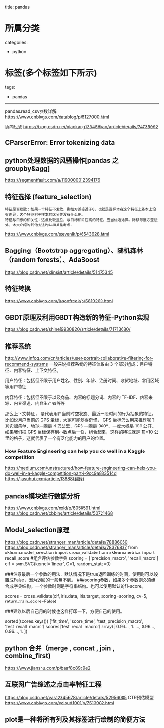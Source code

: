 
title: pandas

# 所属分类

categories:

- python

# 标签(多个标签如下所示)

tags:

- pandas




------



pandas.read_csv参数详解
https://www.cnblogs.com/datablog/p/6127000.html

协同过滤
https://blog.csdn.net/xiaokang123456kao/article/details/74735992

## CParserError: Error tokenizing data


## python处理数据的风骚操作[pandas 之 groupby&agg]
https://segmentfault.com/a/1190000012394176


## 特征选择 (feature_selection)

    特征是否发散：如果一个特征不发散，例如方差接近于0，也就是说样本在这个特征上基本上没有差异，这个特征对于样本的区分并没有什么用。
    特征与目标的相关性：这点比较显见，与目标相关性高的特征，应当优选选择。除移除低方差法外，本文介绍的其他方法均从相关性考虑。

https://www.cnblogs.com/stevenlk/p/6543628.html


## Bagging（Bootstrap aggregating）、随机森林（random forests）、AdaBoost
https://blog.csdn.net/xlinsist/article/details/51475345

## 特征转换
https://www.cnblogs.com/jasonfreak/p/5619260.html

## GBDT原理及利用GBDT构造新的特征-Python实现
https://blog.csdn.net/shine19930820/article/details/71713680/

## 推荐系统
http://www.infoq.com/cn/articles/user-portrait-collaborative-filtering-for-recommend-systems
一般来说推荐系统的特征体系由 3 个部分组成：用户特征、内容特征、上下文特征。

用户特征：包括但不限于用户姓名、性别、年龄、注册时间、收货地址、常用区域等用户特征

内容特征：包括但不限于以及商品、内容的标题分词、内容的 TF-IDF、内容来源、内容渠道、内容生产者等等

那么上下文特征， 是代表用户当前时空状态、最近一段时间的行为抽象的特征。比如说用户当前的 GPS 坐标，大家可能觉得奇怪， GPS 坐标怎么用来推荐呢？其实很简单，地球一圈是 4 万公里，GPS 一圈是 360°，一度大概是 100 公开。如果我们把 GPS 坐标保存到小数点后一位，组合起来，这样的特征就是 10*10 公里的格子，这就代表了一个有泛化能力的用户的位置。
### How Feature Engineering can help you do well in a Kaggle competition
https://medium.com/unstructured/how-feature-engineering-can-help-you-do-well-in-a-kaggle-competition-part-i-9cc9a883514d
https://jiasuhui.com/article/13888(翻译)

## pandas模块进行数据分析
https://www.cnblogs.com/nxld/p/6058591.html
https://blog.csdn.net/cbbing/article/details/50721468

## Model_selection原理
https://blog.csdn.net/stranger_man/article/details/78886060
https://blog.csdn.net/stranger_man/article/details/78376837
from sklearn.model_selection import cross_validate
from sklearn.metrics import recall_score
#组合评估参数字典
scoring = ['precision_macro', 'recall_macro']
clf = svm.SVC(kernel='linear', C=1, random_state=0)

###注意最后一个参数的用法，默认情况下是true返回训练的时间，使用时可以设置成False，因为返回的一般用不到。
###scoring参数，如果多个参数则必须组合成字典结构。一个参数时则是字符串结构。也可以使用默认的f1-score。

scores = cross_validate(clf, iris.data, iris.target, scoring=scoring,
                       cv=5, return_train_score=False)

###建议以后自己用的时候也这样打印一下，方便自己的使用。

sorted(scores.keys())
    ['fit_time', 'score_time', 'test_precision_macro', 'test_recall_macro']
scores['test_recall_macro'] 
    array([ 0.96...,  1.  ...,  0.96...,  0.96...,  1.        ])

## python 合并（merge , concat , join , combine_first)
https://www.jianshu.com/p/baaf8c89c9e2


## 互联网广告综述之点击率特征工程
https://blog.csdn.net/yas12345678/article/details/52956085
CTR预估模型
https://www.cnblogs.com/qcloud1001/p/7513982.html

## plot是一种将所有列及其标签进行绘制的简便方法

